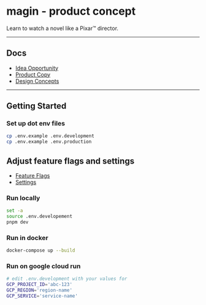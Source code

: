 # magin - product concept

Learn to watch a novel like a Pixar&#8482; director.

---

## Docs

- [Idea Opportunity](https://docs.google.com/document/d/1ppn-vLyPSDQXrWgCbuoEVHbVGEQTxRgzid5IiBzR294)
- [Product Copy](https://docs.google.com/document/d/15uO8FzrYri7Nr4X7SAb69MY-yOF4ocju47ChT8uKwBs)
- [Design Concepts](https://app.excalidraw.com/l/9bwooeBjJui/9Vk7yBl4R1a)

---

## Getting Started

### Set up dot env files

```sh
cp .env.example .env.development
cp .env.example .env.production
```

## Adjust feature flags and settings

- [Feature Flags](src/config/featureFlags.ts)
- [Settings](src/config/settings.ts)

### Run locally

```sh
set -a
source .env.developement
pnpm dev
```

### Run in docker

```sh
docker-compose up --build
```

### Run on google cloud run

```sh
# edit .env.development with your values for
GCP_PROJECT_ID='abc-123'
GCP_REGION='region-name'
GCP_SERVICE='service-name'
```
